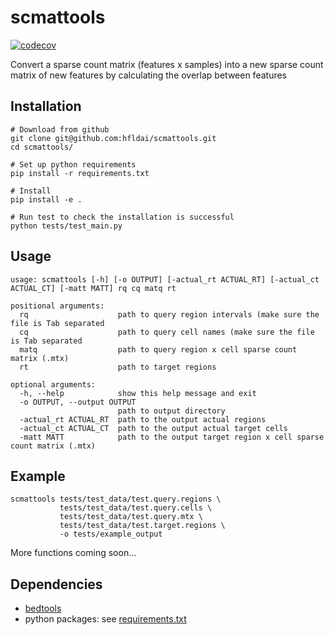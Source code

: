 # scmattools

<!-- badges: start -->
[![codecov](https://codecov.io/gh/hfldai/scmattools/branch/main/graph/badge.svg?token=XCEMPOM53X)](https://codecov.io/gh/hfldai/scmattools)
<!-- badges: end -->

Convert a sparse count matrix (features x samples) into a new sparse count matrix of new features by calculating the overlap between features

## Installation
```
# Download from github
git clone git@github.com:hfldai/scmattools.git
cd scmattools/

# Set up python requirements
pip install -r requirements.txt

# Install
pip install -e .

# Run test to check the installation is successful
python tests/test_main.py
```

## Usage
```
usage: scmattools [-h] [-o OUTPUT] [-actual_rt ACTUAL_RT] [-actual_ct ACTUAL_CT] [-matt MATT] rq cq matq rt

positional arguments:
  rq                    path to query region intervals (make sure the file is Tab separated
  cq                    path to query cell names (make sure the file is Tab separated
  matq                  path to query region x cell sparse count matrix (.mtx)
  rt                    path to target regions

optional arguments:
  -h, --help            show this help message and exit
  -o OUTPUT, --output OUTPUT
                        path to output directory
  -actual_rt ACTUAL_RT  path to the output actual regions
  -actual_ct ACTUAL_CT  path to the output actual target cells
  -matt MATT            path to the output target region x cell sparse count matrix (.mtx)
```

## Example
```
scmattools tests/test_data/test.query.regions \
           tests/test_data/test.query.cells \ 
           tests/test_data/test.query.mtx \
           tests/test_data/test.target.regions \
           -o tests/example_output
```
More functions coming soon...

## Dependencies
* [bedtools](https://bedtools.readthedocs.io/en/latest/)
* python packages: see [requirements.txt](https://github.com/hfldai/mat2mat/blob/main/requirements.txt)

